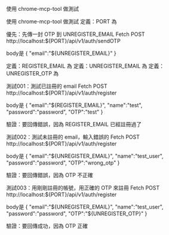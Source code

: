 使用 chrome-mcp-tool 做測試

使用 chrome-mcp-tool 做測試
定義：PORT 為 

優先：先傳一封 OTP 到 UNREGISTER_EMAIL
Fetch POST http://localhost:${PORT}/api/v1/auth/sendOTP

body是
{
    "email":"${UNREGISTER_EMAIL}"
}

定義：REGISTER_EMAIL 為 
定義：UNREGISTER_EMAIL 為 
定義：UNREGISTER_OTP 為 

測試001：測試已註冊的 email
Fetch POST http://localhost:${PORT}/api/v1/auth/register

body是
{
    "email":"${REGISTER_EMAIL}",
    "name":"test",
    "password":"password",
    "OTP":"test"
}

驗證：要回傳錯誤，因為 REGISTER_EMAIL 已經註冊過了

測試002：測試未註冊的 email，輸入錯誤的 
Fetch POST http://localhost:${PORT}/api/v1/auth/register

body是
{
    "email":"${UNREGISTER_EMAIL}",
    "name":"test_user",
    "password":"password",
    "OTP":"wrong_otp"
}

驗證：要回傳錯誤，因為 OTP 不正確

測試003：用剛剛註冊的帳號，用正確的 OTP 來註冊
Fetch POST http://localhost:${PORT}/api/v1/auth/register

body是
{
    "email":"${UNREGISTER_EMAIL}",
    "name":"test_user",
    "password":"password",
    "OTP":"${UNREGISTER_OTP}"
}

驗證：要回傳成功，因為 OTP 正確